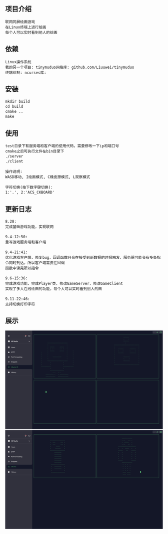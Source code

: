 ## 项目介绍
```
联网同屏绘画游戏
在Linux终端上进行绘画
每个人可以实时看到他人的绘画
```
## 依赖
```
Linux操作系统
我的另一个项目: tinymuduo网络库: github.com/Liuuwei/tinymuduo  
终端绘制: ncurses库: 
```  
## 安装
```
mkdir build
cd build
cmake ..
make
```
## 使用
```
test目录下有服务端和客户端的使用代码，需要修改一下ip和端口号
cmake之后可执行文件在bin目录下
./server
./client

操作说明:
WASD移动, I绘画模式, C橡皮擦模式, L观察模式

字符切换(按下数字键切换):
1:'.', 2:'ACS_CKBOARD'
```
## 更新日志
```
8.28:
完成基础游戏功能，实现联网
  
9.4-12:50: 
重写游戏服务端和客户端

9.4-21:41:
优化游戏客户端，修复bug，回调函数只会在接受到新数据的时候触发，服务器可能会有多条指令同时到达，所以客户端需要在回调
函数中读完所以指令

9.6-15:36:
完成游戏功能，完成Player类，修改GameServer，修改GameClient
实现了多人在线绘画的功能，每个人可以实时看到别人的画

9.11-22:46:
支持切换打印字符
```  

## 展示
![](https://github.com/Liuuwei/myGame/blob/main/show/picture1.jpg?raw=true)
![](https://github.com/Liuuwei/myGame/blob/main/show/picture2.jpg?raw=true)
